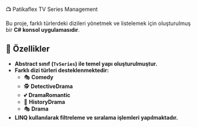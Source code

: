  📺 Patikaflex TV Series Management

Bu proje, farklı türlerdeki dizileri yönetmek ve listelemek için oluşturulmuş bir **C# konsol uygulamasıdır**.

## 📌 Özellikler
- **Abstract sınıf (`TvSeries`) ile temel yapı oluşturulmuştur.**
- **Farklı dizi türleri desteklenmektedir:**
  - 🎭 **Comedy**
  - 🕵 **DetectiveDrama**
  - 💕 **DramaRomantic**
  - 🏰 **HistoryDrama**
  - 🎭 **Drama**
- **LINQ kullanılarak filtreleme ve sıralama işlemleri yapılmaktadır.**
